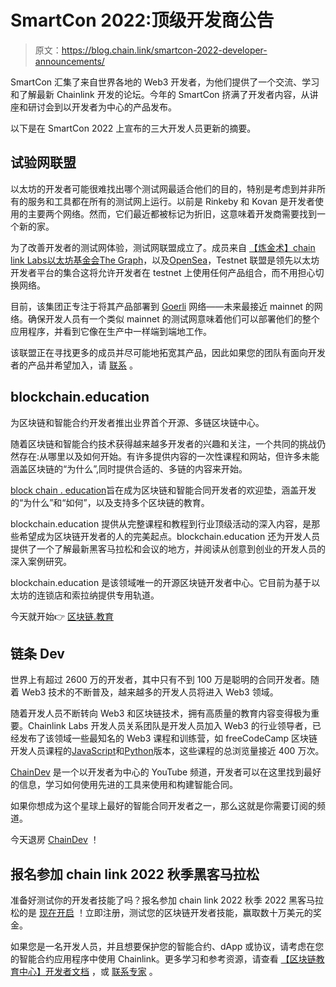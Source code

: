 # SmartCon 2022:顶级开发商公告

> 原文：<https://blog.chain.link/smartcon-2022-developer-announcements/>

SmartCon 汇集了来自世界各地的 Web3 开发者，为他们提供了一个交流、学习和了解最新 Chainlink 开发的论坛。今年的 SmartCon 挤满了开发者内容，从讲座和研讨会到以开发者为中心的产品发布。

以下是在 SmartCon 2022 上宣布的三大开发人员更新的摘要。

## 试验网联盟

以太坊的开发者可能很难找出哪个测试网最适合他们的目的，特别是考虑到并非所有的服务和工具都在所有的测试网上运行。以前是 Rinkeby 和 Kovan 是开发者使用的主要两个网络。然而，它们最近都被标记为折旧，这意味着开发商需要找到一个新的家。

为了改善开发者的测试网体验，测试网联盟成立了。成员来自 [【炼金术】](https://www.alchemy.com/)[chain link Labs](https://chainlinklabs.com/)[以太坊基金会](https://ethereum.org/en/foundation/)[The Graph](https://thegraph.com/en/)，以及[OpenSea](https://opensea.io/)，Testnet 联盟是领先以太坊开发者平台的集合这将允许开发者在 testnet 上使用任何产品组合，而不用担心切换网络。

目前，该集团正专注于将其产品部署到 [Goerli](https://goerli.net/) 网络——未来最接近 mainnet 的网络。确保开发人员有一个类似 mainnet 的测试网意味着他们可以部署他们的整个应用程序，并看到它像在生产中一样端到端地工作。

该联盟正在寻找更多的成员并尽可能地拓宽其产品，因此如果您的团队有面向开发者的产品并希望加入，请 [联系](https://bit.ly/testnet-coalition) 。

## blockchain.education

为区块链和智能合约开发者推出业界首个开源、多链区块链中心。

随着区块链和智能合约技术获得越来越多开发者的兴趣和关注，一个共同的挑战仍然存在:从哪里以及如何开始。有许多提供内容的一次性课程和网站，但许多未能涵盖区块链的“为什么”,同时提供合适的、多链的内容来开始。

[block chain . education](https://blockchain.education)旨在成为区块链和智能合同开发者的欢迎垫，涵盖开发的“为什么”和“如何”，以及支持多个区块链的教育。

blockchain.education 提供从完整课程和教程到行业顶级活动的深入内容，是那些希望成为区块链开发者的人的完美起点。blockchain.education 还为开发人员提供了一个了解最新黑客马拉松和会议的地方，并阅读从创意到创业的开发人员的深入案例研究。

blockchain.education 是该领域唯一的开源区块链开发者中心。它目前为基于以太坊的连锁店和索拉纳提供专用轨道。

今天就开始👉 [区块链.教育](https://blockchain.education)

## 链条 Dev

世界上有超过 2600 万的开发者，其中只有不到 100 万是聪明的合同开发者。随着 Web3 技术的不断普及，越来越多的开发人员将进入 Web3 领域。

随着开发人员不断转向 Web3 和区块链技术，拥有高质量的教育内容变得极为重要。Chainlink Labs 开发人员关系团队是开发人员加入 Web3 的行业领导者，已经发布了该领域一些最知名的 Web3 课程和训练营，如 freeCodeCamp 区块链开发人员课程的[JavaScript](https://www.freecodecamp.org/news/learn-blockchain-solidity-full-stack-javascript-development/)和[Python](https://www.freecodecamp.org/news/learn-solidity-blockchain-and-smart-contracts-in-a-free/)版本，这些课程的总浏览量接近 400 万次。

[ChainDev](https://www.youtube.com/channel/UCw2MiSbNK-a6J5OkegPaj-Q) 是一个以开发者为中心的 YouTube 频道，开发者可以在这里找到最好的信息，学习如何使用先进的工具来使用和构建智能合同。

如果你想成为这个星球上最好的智能合同开发者之一，那么这就是你需要订阅的频道。

今天退房 [ChainDev](https://www.youtube.com/channel/UCw2MiSbNK-a6J5OkegPaj-Q) ！

## 报名参加 chain link 2022 秋季黑客马拉松

准备好测试你的开发者技能了吗？报名参加 chain link 2022 秋季 2022 黑客马拉松的是 [现在开启](https://blog.chain.link/chainlink-fall-2022-hackathon/) ！立即注册，测试您的区块链开发者技能，赢取数十万美元的奖金。

如果您是一名开发人员，并且想要保护您的智能合约、dApp 或协议，请考虑在您的智能合约应用程序中使用 Chainlink。更多学习和参考资源，请查看 [【区块链教育中心】](https://blockchain.education/)[开发者文档](https://docs.chain.link/docs) ，或 [联系专家](https://chainlink.typeform.com/to/gEwrPO) 。